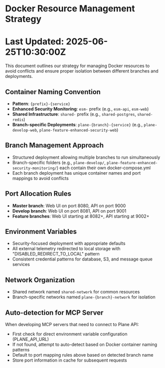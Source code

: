 # Docker Resource Management Strategy
# Last Updated: 2025-06-25T10:30:00Z

This document outlines our strategy for managing Docker resources to avoid conflicts and ensure proper isolation between different branches and deployments.

## Container Naming Convention

- **Pattern**: `{prefix}-{service}`
- **Enhanced Security Monitoring**: `esm-` prefix (e.g., `esm-api`, `esm-web`)
- **Shared Infrastructure**: `shared-` prefix (e.g., `shared-postgres`, `shared-redis`)
- **Branch-specific Deployments**: `plane-{branch}-{service}` (e.g., `plane-develop-web`, `plane-feature-enhanced-security-web`)

## Branch Management Approach

- Structured deployment allowing multiple branches to run simultaneously
- Branch-specific folders (e.g., `plane-develop/`, `plane-feature-enhanced-security-monitoring/`) each contain their own docker-compose.yml
- Each branch deployment has unique container names and port mappings to avoid conflicts

## Port Allocation Rules

- **Master branch**: Web UI on port 8080, API on port 9000
- **Develop branch**: Web UI on port 8081, API on port 9001
- **Feature branches**: Web UI starting at 8082+, API starting at 9002+

## Environment Variables

- Security-focused deployment with appropriate defaults
- All external telemetry redirected to local storage with "DISABLED_REDIRECT_TO_LOCAL" pattern
- Consistent credential patterns for database, S3, and message queue services

## Network Organization

- Shared network named `shared-network` for common resources
- Branch-specific networks named `plane-{branch}-network` for isolation

## Auto-detection for MCP Server

When developing MCP servers that need to connect to Plane API:
- First check for direct environment variable configuration (PLANE_API_URL)
- If not found, attempt to auto-detect based on Docker container naming patterns
- Default to port mapping rules above based on detected branch name
- Store port information in cache for subsequent requests 